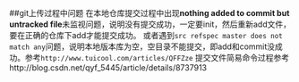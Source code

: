 ##git上传过程中问题
在本地仓库提交过程中出现**nothing added to commit but untracked file**未监视问题，说明没有提交成功，一定要init，然后重新add文件，要在正确的仓库下add才能提交成功。
或者遇到`src refspec master does not match any`问题，说明本地版本库为空，空目录不能提交，即add和commit没成功。参考`http://www.tuicool.com/articles/QFFZze`
提交文件简易命令过程参考http://blog.csdn.net/qyf_5445/article/details/8737913